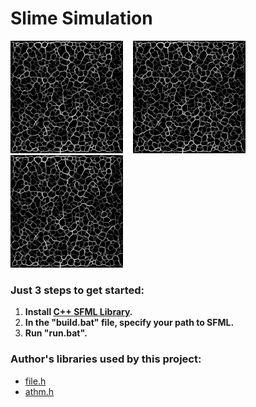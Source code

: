 # Slime Simulation

<kbd><img src="https://github.com/ZERDICORP/slime_simulation/blob/master/screenshots/s1.png?row=true" alt="screenshot" width="180" height="180"></kbd>    <kbd><img src="https://github.com/ZERDICORP/slime_simulation/blob/master/screenshots/s1.png?row=true" alt="screenshot" width="180" height="180"></kbd>    <kbd><img src="https://github.com/ZERDICORP/slime_simulation/blob/master/screenshots/s1.png?row=true" alt="screenshot" width="180" height="180"></kbd>

### Just 3 steps to get started:
  1) **Install [C++ SFML Library](https://www.sfml-dev.org/download.php).**
  2) **In the "build.bat" file, specify your path to SFML.**
  3) **Run "run.bat".**

### Author's libraries used by this project:
- [file.h](https://github.com/ZERDICORP/file-lib.git)
- [athm.h](https://github.com/ZERDICORP/athm-lib.git)
